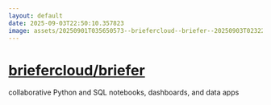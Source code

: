 ```yaml
---
layout: default
date: 2025-09-03T22:50:10.357823
image: assets/20250901T035650573--briefercloud--briefer--20250903T023221508--cropped.png
---
```


# [briefercloud/briefer](https://github.com/briefercloud/briefer)

collaborative Python and SQL notebooks, dashboards, and data apps
